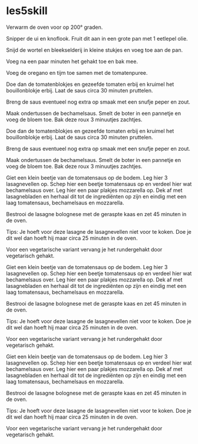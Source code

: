 # les5skill

Verwarm de oven voor op 200° graden.

Snipper de ui en knoflook. Fruit dit aan in een grote pan met 1 eetlepel olie.

Snijd de wortel en bleekselderij in kleine stukjes en voeg toe aan de pan.

Voeg na een paar minuten het gehakt toe en bak mee.

Voeg de oregano en tijm toe samen met de tomatenpuree.

Doe dan de tomatenblokjes en gezeefde tomaten erbij en kruimel het bouillonblokje erbij. Laat de saus circa 30 minuten pruttelen.

Breng de saus eventueel nog extra op smaak met een snufje peper en zout.

Maak ondertussen de bechamelsaus. Smelt de boter in een pannetje en voeg de bloem toe. Bak deze roux 3 minuutjes zachtjes.

Doe dan de tomatenblokjes en gezeefde tomaten erbij en kruimel het bouillonblokje erbij. Laat de saus circa 30 minuten pruttelen.

Breng de saus eventueel nog extra op smaak met een snufje peper en zout.

Maak ondertussen de bechamelsaus. Smelt de boter in een pannetje en voeg de bloem toe. Bak deze roux 3 minuutjes zachtjes.

Giet een klein beetje van de tomatensaus op de bodem. Leg hier 3 lasagnevellen op. Schep hier een beetje tomatensaus op en verdeel hier wat bechamelsaus over. Leg hier een paar plakjes mozzarella op. Dek af met lasagnebladen en herhaal dit tot de ingrediënten op zijn en eindig met een laag tomatensaus, bechamelsaus en mozzarella.

Bestrooi de lasagne bolognese met de geraspte kaas en zet 45 minuten in de oven.

Tips: Je hoeft voor deze lasagne de lasagnevellen niet voor te koken. Doe je dit wel dan hoeft hij maar circa 25 minuten in de oven.

Voor een vegetarische variant vervang je het rundergehakt door vegetarisch gehakt.


Giet een klein beetje van de tomatensaus op de bodem. Leg hier 3 lasagnevellen op. Schep hier een beetje tomatensaus op en verdeel hier wat bechamelsaus over. Leg hier een paar plakjes mozzarella op. Dek af met lasagnebladen en herhaal dit tot de ingrediënten op zijn en eindig met een laag tomatensaus, bechamelsaus en mozzarella.

Bestrooi de lasagne bolognese met de geraspte kaas en zet 45 minuten in de oven.

Tips: Je hoeft voor deze lasagne de lasagnevellen niet voor te koken. Doe je dit wel dan hoeft hij maar circa 25 minuten in de oven.

Voor een vegetarische variant vervang je het rundergehakt door vegetarisch gehakt.

Giet een klein beetje van de tomatensaus op de bodem. Leg hier 3 lasagnevellen op. Schep hier een beetje tomatensaus op en verdeel hier wat bechamelsaus over. Leg hier een paar plakjes mozzarella op. Dek af met lasagnebladen en herhaal dit tot de ingrediënten op zijn en eindig met een laag tomatensaus, bechamelsaus en mozzarella.

Bestrooi de lasagne bolognese met de geraspte kaas en zet 45 minuten in de oven.

Tips: Je hoeft voor deze lasagne de lasagnevellen niet voor te koken. Doe je dit wel dan hoeft hij maar circa 25 minuten in de oven.

Voor een vegetarische variant vervang je het rundergehakt door vegetarisch gehakt.
